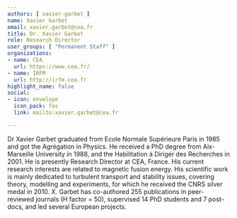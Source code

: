 ```yaml
---
authors: [ xavier-garbet ]
name: Xavier Garbet
email: xavier.garbet@cea.fr
title: Dr. Xavier Garbet
role: Research Director
user_groups: [ "Permanent Staff" ]
organizations:
- name: CEA
  url: https://www.cea.fr/
- name: IRFM
  url: http://irfm.cea.fr
highlight_name: false
social:
- icon: envelope
  icon_pack: fas
  link: mailto:xavier.garbet@cea.fr

---
```

Dr Xavier Garbet graduated from Ecole Normale Supérieure Paris in 1985 and got the Agrégation in Physics. He received a PhD degree from Aix-Marseille University in 1988, and the Habilitation à Diriger des Recherches in 2001. He is presently Research Director at CEA, France. His current research interests are related to magnetic fusion energy. His scientific work is mainly dedicated to turbulent transport and stability issues, covering theory, modelling and experiments, for which he received the CNRS silver medal in 2010. X. Garbet has co-authored 255 publications in peer-reviewed journals (H factor = 50), supervised 14 PhD students and 7 post-docs, and led several European projects.